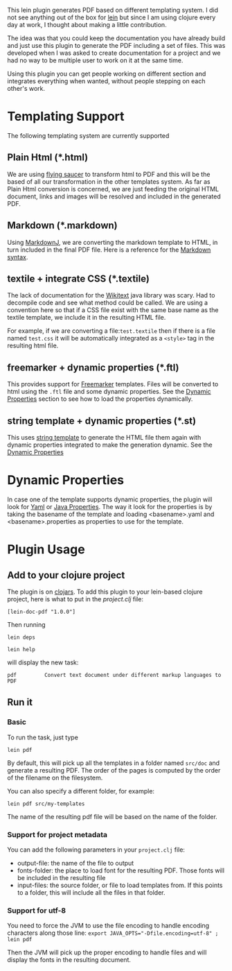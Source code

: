 This lein plugin generates PDF based on different templating system.
I did not see anything out of the box for [lein](https://github.com/technomancy/leiningen) but since I am using clojure every day at work, I thought about making a little contribution.

The idea was that you could keep the documentation you have already build and just use this plugin to generate the PDF including a set of files.
This was developed when I was asked to create documentation for a project and we had no way to be multiple user to work on it at the same time.

Using this plugin you can get people working on different section and integrates everything when wanted, without people stepping on each other's work.

# Templating Support #

The following templating system are currently supported

## Plain Html (*.html) ## 

We are using [flying saucer](http://xhtmlrenderer.java.net/) to transform html to PDF and this will be the based of all our transformation in the other templates system. As far as Plain Html conversion is concerned, we are just feeding the original HTML document, links and images will be resolved and included in the generated PDF.

## Markdown (*.markdown) ##

Using [MarkdownJ](http://code.google.com/p/markdownj/), we are converting the markdown template to HTML, in turn included in the final PDF file.
Here is a reference for the [Markdown syntax](http://help.couch.it/Markdown_Syntax).

## textile + integrate CSS (*.textile)

The lack of documentation for the [Wikitext](http://wiki.eclipse.org/Mylyn/Incubator/WikiText) java library was scary. Had to decompile code and see what method could be called. 
We are using a convention here so that if a CSS file exist with the same base name as the textile template, we include it in the resulting HTML file.

For example, if we are converting a file:``test.textile`` then if there is a file named ``test.css`` it will be automatically integrated as a ``<style>`` tag in the resulting html file.

## freemarker + dynamic properties (*.ftl)

This provides support for [Freemarker](http://freemarker.sourceforge.net/) templates. Files will be converted to html using the ``.ftl`` file and some dynamic properties. See the [Dynamic Properties](#dp) section to see how to load the properties dynamically.

## string template + dynamic properties (*.st)

This uses [string template](http://www.stringtemplate.org/) to generate the HTML file them again with dynamic properties integrated to make the generation dynamic. See the [Dynamic Properties](#dp) 

# Dynamic Properties
<a name="dp"/>

In case one of the template supports dynamic properties,  the plugin will look for [Yaml](http://www.yaml.org/) or [Java Properties](http://download.oracle.com/javase/6/docs/api/java/util/Properties.html).
The way it look for the properties is by taking the basename of the template and loading &lt;basename>.yaml and &lt;basename>.properties as properties to use for the template.

# Plugin Usage

## Add to your clojure project

The plugin is on [clojars](http://clojars.org/repo/lein-doc-pdf/lein-doc-pdf/).
To add this plugin to your lein-based clojure project, here is what to put in the *project.clj* file:

``[lein-doc-pdf "1.0.0"]``

Then running 

``lein deps``

``lein help`` 

will display the new task:

``pdf         Convert text document under different markup languages to PDF``

## Run it

### Basic
To run the task, just type

``lein pdf``

By default, this will pick up all the templates in a folder named ``src/doc`` and generate a resulting PDF. The order of the pages is computed by the order of the filename on the filesystem.

You can also specify a different folder, for example:

``lein pdf src/my-templates``

The name of the resulting pdf file will be based on the name of the folder.

### Support for project metadata
You can add the following parameters in your ``project.clj`` file:
* output-file: the name of the file to output 
* fonts-folder: the place to load font for the resulting PDF. Those fonts will be included in the resulting file
* input-files: the source folder, or file to load templates from. If this points to a folder, this will include all the files in that folder.

### Support for utf-8

You need to force the JVM to use the file encoding to handle encoding characters along those line:
``export JAVA_OPTS="-Dfile.encoding=utf-8" ; lein pdf``

Then the JVM will pick up the proper encoding to handle files and will display the fonts in the resulting document. 